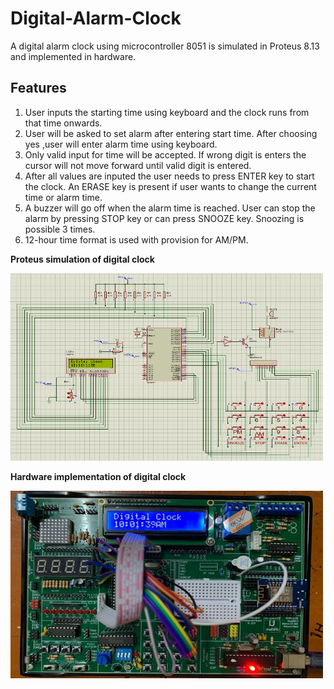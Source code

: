 # Digital-Alarm-Clock
A digital alarm clock using microcontroller 8051 is simulated in Proteus 8.13 and implemented in hardware.

## Features
1. User inputs the starting time using keyboard and the clock runs from that time onwards.
2. User will be asked to set alarm after entering start time. After choosing yes ,user will enter alarm time using keyboard.
3. Only valid input for time will be accepted. If wrong digit is enters the cursor will not move forward until valid digit is entered.
4. After all values are inputed the user needs to press ENTER key to start the clock. An ERASE key is present if user wants to change the current time or alarm time.
5. A buzzer will go off when the alarm time is reached. User can stop the alarm by pressing STOP key or can press SNOOZE key. Snoozing is possible 3 times.
6. 12-hour time format is used with provision for AM/PM.


__Proteus simulation of digital clock__

<img src="https://github.com/Maisha-Mumtaz/Digital-Alarm-Clock/blob/main/images/clock%20pic%20time.jpg?raw=true" alt="Proteus simulation of digital clock" style="width:500px;height:300px;">



__Hardware implementation of digital clock__      

<img src="https://github.com/Maisha-Mumtaz/Digital-Alarm-Clock/blob/main/images/hardware.jpg?raw=true" alt="Hardware connection" style="width:500px;height:300px;">









 

